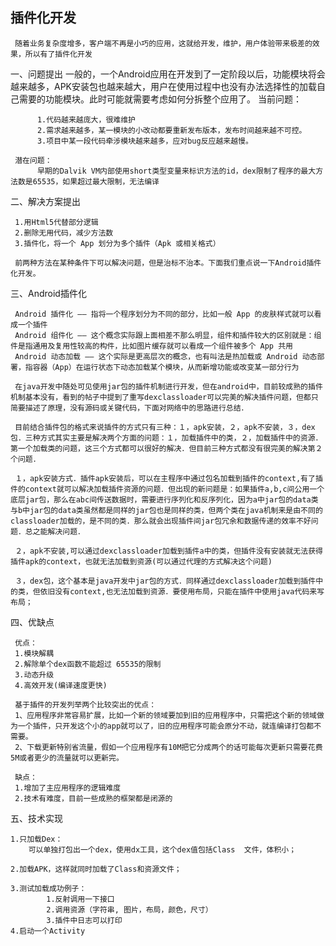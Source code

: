 ## 插件化开发
     随着业务复杂度增多，客户端不再是小巧的应用，这就给开发，维护，用户体验带来极差的效果，所以有了插件化开发

一、问题提出
     一般的，一个Android应用在开发到了一定阶段以后，功能模块将会越来越多，APK安装包也越来越大，用户在使用过程中也没有办法选择性的加载自己需要的功能模块。此时可能就需要考虑如何分拆整个应用了。
     当前问题：

          1.代码越来越庞大，很难维护
          2.需求越来越多，某一模块的小改动都要重新发布版本，发布时间越来越不可控。
          3.项目中某一段代码牵涉模块越来越多，应对bug反应越来越慢。

     潜在问题：
          早期的Dalvik VM内部使用short类型变量来标识方法的id，dex限制了程序的最大方法数是65535，如果超过最大限制，无法编译

二、解决方案提出

     1.用Html5代替部分逻辑
     2.删除无用代码，减少方法数
     3.插件化，将一个 App 划分为多个插件（Apk 或相关格式）

     前两种方法在某种条件下可以解决问题，但是治标不治本。下面我们重点说一下Android插件化开发。

三、Android插件化

     Android 插件化 —— 指将一个程序划分为不同的部分，比如一般 App 的皮肤样式就可以看成一个插件
     Android 组件化 —— 这个概念实际跟上面相差不那么明显，组件和插件较大的区别就是：组件是指通用及复用性较高的构件，比如图片缓存就可以看成一个组件被多个 App 共用
     Android 动态加载 —— 这个实际是更高层次的概念，也有叫法是热加载或 Android 动态部署，指容器（App）在运⾏状态下动态加载某个模块，从而新增功能或改变某⼀部分行为  

     在java开发中随处可见使用jar包的插件机制进行开发，但在android中，目前较成熟的插件机制基本没有，看到的帖子中提到了重写dexclassloader可以完美的解决插件问题，但都只简要描述了原理，没有源码或关键代码，下面对网络中的思路进行总结．

     目前结合插件包的格式来说插件的方式只有三种：１，apk安装，２，apk不安装，３，dex包．三种方式其实主要是解决两个方面的问题：１，加载插件中的类，２，加载插件中的资源．第一个加载类的问题，这三个方式都可以很好的解决．但目前三种方式都没有很完美的解决第２个问题．

     １，apk安装方式．插件apk安装后，可以在主程序中通过包名加载到插件的context,有了插件的context就可以解决加载插件资源的问题．但出现的新问题是：如果插件a,b,c间公用一个底层jar包，那么在abc间传送数据时，需要进行序列化和反序列化，因为a中jar包的data类与b中jar包的data类虽然都是同样的jar包也是同样的类，但两个类在java机制来是由不同的classloader加载的，是不同的类．那么就会出现插件间jar包冗余和数据传递的效率不好问题．总之能解决问题．

     ２，apk不安装,可以通过dexclassloader加载到插件a中的类，但插件没有安装就无法获得插件apk的context，也就无法加载到资源(可以通过代理的方式解决这个问题)

     ３，dex包，这个基本是java开发中jar包的方式．同样通过dexclassloader加载到插件中的类，但依旧没有context,也无法加载到资源．要使用布局，只能在插件中使用java代码来写布局；


四、优缺点

     优点：
     1.模块解耦
     2.解除单个dex函数不能超过 65535的限制
     3.动态升级
     4.高效开发(编译速度更快)

     基于插件的开发列举两个比较突出的优点：
     1、应用程序非常容易扩展，比如一个新的领域要加到旧的应用程序中，只需把这个新的领域做为一个插件，只开发这个小的app就可以了，旧的应用程序可能会原分不动，就连编译打包都不需要。
     2、下载更新特别省流量，假如一个应用程序有10M把它分成两个的话可能每次更新只需要花费5M或者更少的流量就可以更新完。
     
     缺点：
     1.增加了主应用程序的逻辑难度
     2.技术有难度，目前一些成熟的框架都是闭源的

五、技术实现

    1.只加载Dex：
        可以单独打包出一个dex，使用dx工具，这个dex值包括Class  文件，体积小；

    2.加载APK，这样就同时加载了Class和资源文件；

    3.测试加载成功例子：
            1.反射调用一下接口
            2.调用资源（字符串, 图片，布局，颜色，尺寸）
            3.插件中日志可以打印
    4.启动一个Activity
        

